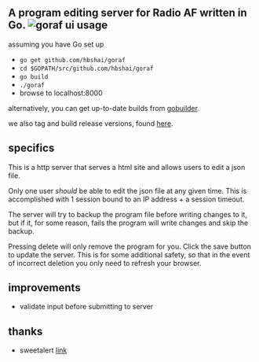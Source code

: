 A program editing server for Radio AF written in Go.
![goraf ui](https://cloud.githubusercontent.com/assets/6011225/8889552/e812cbfa-32de-11e5-8c33-057c92a066a4.png)
usage
-----
assuming you have Go set up

 - `go get github.com/hbshai/goraf`
 - `cd $GOPATH/src/github.com/hbshai/goraf`
 - `go build`
 - `./goraf`
 - browse to localhost:8000

alternatively, you can get up-to-date builds from [gobuilder](https://gobuilder.me/github.com/hbshai/goraf).

we also tag and build release versions, found [here](https://github.com/hbshai/goraf/releases).

specifics
---------
This is a http server that serves a html site and allows users to edit a json file.

Only one user *should* be able to edit the json file at any given time. This is
accomplished with 1 session bound to an IP address + a session timeout.

The server will try to backup the program file before writing changes to it, but
if it, for some reason, fails the program will write changes and skip the backup.

Pressing delete will only remove the program for you. Click the save button to
update the server. This is for some additional safety, so that in the event of
incorrect deletion you only need to refresh your browser.

improvements
------------

 - validate input before submitting to server

thanks
------

 - sweetalert [link](https://github.com/t4t5/sweetalert)
